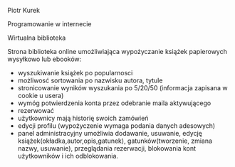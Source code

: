 Piotr Kurek


Programowanie w internecie

Wirtualna biblioteka

Strona  biblioteka  online umożliwiająca wypożyczanie książek papierowych wysyłkowo  lub ebooków:
- wyszukiwanie książek po popularnosci
- możliwosć sortowania po nazwisku autora, tytule
- stronicowanie  wyników wyszukania po 5/20/50 (informacja zapisana w cookie u usera)
-  wymóg potwierdzenia konta przez odebranie maila aktywującego
- rezerwować 
- użytkownicy mają historię swoich zamówień
- edycji profilu (wypożyczenie wymaga podania danych adesowych)
- panel administracyjny umożliwia dodawanie, usuwanie, edycję książek(okładka,autor,opis,gatunek),
	gatunków(tworzenie, zmiana nazwy, usuwanie), przeglądania rezerwacji, blokowania kont użytkowników 
	i ich odblokowania.